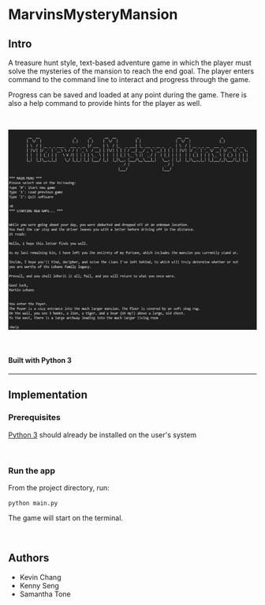 # MarvinsMysteryMansion

<!-- ABOUT THE PROJECT -->
## Intro

A treasure hunt style, text-based adventure game in which the player must solve the mysteries of the mansion to reach the end goal. The player enters command to the command line to interact and progress through the game.

Progress can be saved and loaded at any point during the game. There is also a help command to provide hints for the player as well.

<br>

![game](/screenshots/screenshot.png)

<br>

#### Built with Python 3

<hr>

<!-- GETTING STARTED -->
## Implementation


### Prerequisites

[Python 3](https://www.python.org/) should already be installed on the user's system

<br>

### Run the app
From the project directory, run:
```
python main.py
```
The game will start on the terminal.

<br>


## Authors

* Kevin Chang
* Kenny Seng
* Samantha Tone
